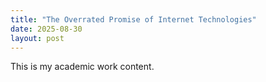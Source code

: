 ```yaml
---
title: "The Overrated Promise of Internet Technologies"
date: 2025-08-30
layout: post
---
```


This is my academic work content.
